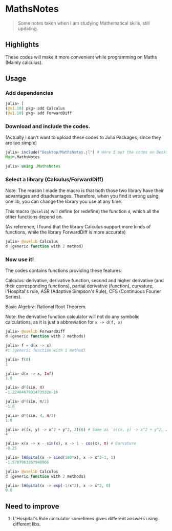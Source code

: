 # MathsNotes
> Some notes taken when I am studying Mathematical skills, still updating.

## Highlights
These codes will make it more convenient while programming on Maths (Mainly calculus).

## Usage
### Add dependencies

```Julia
julia> ]
(@v1.10) pkg> add Calculus
(@v1.10) pkg> add ForwardDiff
```

### Download and include the codes.

(Actually I don't want to upload these codes to Julia Packages, since they are too simple)

```Julia
julia> include("Desktop/MathsNotes.jl") # Here I put the codes on Desktop
Main.MathsNotes

julia> using .MathsNotes
```

### Select a library (Calculus/ForwardDiff)

Note: The reason I made the macro is that both those two library have their advantages and disadvantages. Therefore, when you find it wrong using one lib, you can change the library you use at any time.

This macro (`@uselib`) will define (or redefine) the function `d`, which all the other functions depend on.

(As reference, I found that the library Calculus support more kinds of functions, while the library ForwardDiff is more accurate)

```Julia
julia> @uselib Calculus
d (generic function with 2 method)
```

### Now use it!

The codes contains functions providing these features:

Calculus: derivative, derivative function, second and higher derivative (and their corresponding functions), partial derivative (function), curvature, l'Hospital's rule, ASR (Adaptive Simpson's Rule), CFS (Continuous Fourier Series).

Basic Algebra: Rational Root Theorem.

Note: the derivative function calculator will not do any symbolic calculations, as it is just a abbreviation for `x -> d(f, x)`

```Julia
julia> @uselib ForwardDiff
d (generic function with 2 methods)

julia> f = d(x -> x)
#1 (generic function with 1 method)

julia> f(8)
1

julia> d(x -> x, Inf)
1.0

julia> d²(sin, π)
-1.2246467991473532e-16

julia> d²(sin, π/2)
-1.0

julia> dⁿ(sin, 4, π/2)
1.0

julia> ∂((x, y) -> x^2 + y^2, 2)(6) # Same as `∂((x, y) -> x^2 + y^2, 2; n=1)(6)`, which `(6)` is the other variable(s).
4

julia> κ(x -> x - sin(x), x -> 1 - cos(x), π) # Curvature
-0.25

julia> lHôpital(x -> sind(180*x), x -> x^2-1, 1)
-1.5707963267948966

julia> @uselib Calculus
d (generic function with 2 methods)

julia> lHôpital(x -> exp(-1/x^2), x -> x^2, 0)
0.0
```

## Need to improve

1. L'Hospital's Rule calculator sometimes gives different answers using different libs.
